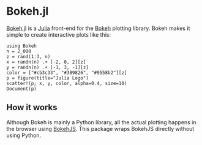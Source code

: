 # Bokeh.jl

[Bokeh.jl](https://github.com/cjdoris/Bokeh.jl) is a [Julia](https://julialang.org/)
front-end for the [Bokeh](https://bokeh.org/) plotting library. Bokeh makes it simple to
create interactive plots like this:

```@example
using Bokeh
n = 2_000
z = rand(1:3, n)
x = randn(n) .+ [-2, 0, 2][z]
y = randn(n) .+ [-1, 3, -1][z]
color = ["#cb3c33", "#389826", "#9558b2"][z]
p = figure(title="Julia Logo")
scatter!(p; x, y, color, alpha=0.4, size=10)
Document(p)
```

## How it works

Although Bokeh is mainly a Python library, all the actual plotting happens in the browser
using [BokehJS](https://docs.bokeh.org/en/latest/docs/user_guide/bokehjs.html). This package
wraps BokehJS directly without using Python.
